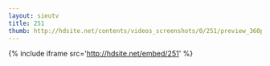 ```yaml
---
layout: sieutv
title: 251
thumb: http://hdsite.net/contents/videos_screenshots/0/251/preview_360p.mp4.jpg
---
```

{% include iframe src='http://hdsite.net/embed/251' %}
 
